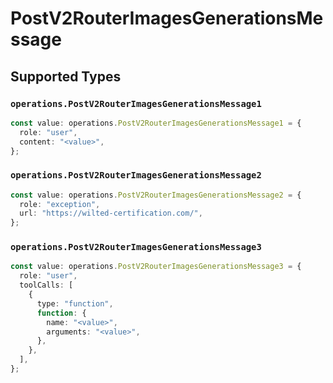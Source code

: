 # PostV2RouterImagesGenerationsMessage


## Supported Types

### `operations.PostV2RouterImagesGenerationsMessage1`

```typescript
const value: operations.PostV2RouterImagesGenerationsMessage1 = {
  role: "user",
  content: "<value>",
};
```

### `operations.PostV2RouterImagesGenerationsMessage2`

```typescript
const value: operations.PostV2RouterImagesGenerationsMessage2 = {
  role: "exception",
  url: "https://wilted-certification.com/",
};
```

### `operations.PostV2RouterImagesGenerationsMessage3`

```typescript
const value: operations.PostV2RouterImagesGenerationsMessage3 = {
  role: "user",
  toolCalls: [
    {
      type: "function",
      function: {
        name: "<value>",
        arguments: "<value>",
      },
    },
  ],
};
```

